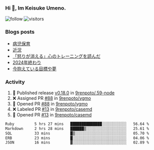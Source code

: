 ### Hi 👋, Im Keisuke Umeno.

<!--
**9renpoto/9renpoto** is a ✨ _special_ ✨ repository because its `README.md` (this file) appears on your GitHub profile.

Here are some ideas to get you started:

- 🔭 I’m currently working on ...
- 🌱 I’m currently learning ...
- 👯 I’m looking to collaborate on ...
- 🤔 I’m looking for help with ...
- 💬 Ask me about ...
- 📫 How to reach me: ...
- 😄 Pronouns: ...
- ⚡ Fun fact: ...
-->

![follow](https://img.shields.io/github/followers/9renpoto?label=Follow&style=social)
![visitors](https://komarev.com/ghpvc/?username=9renpoto&label=Profile%20views&color=0e75b6&style=flat)

### Blogs posts

<!-- BLOG-POST-LIST:START -->
- [病児保育](https://9renpoto.win/entry/2025/09/25/childcare_for_sick_children)
- [近況](https://9renpoto.win/entry/2025/04/05/current_status)
- [「怒りが消える」心のトレーニングを読んだ](https://9renpoto.win/entry/2025/02/01/anger-management)
- [2024年終わり](https://9renpoto.win/entry/2024/12/31/2024-end)
- [今抱えている目標や夢](https://9renpoto.win/entry/2024/12/02/objective)
<!-- BLOG-POST-LIST:END -->

### Activity

<!--START_SECTION:activity-->
1. 🚀 Published release [v0.18.0](https://github.com/9renpoto/.59-node/releases/tag/v0.18.0) in [9renpoto/.59-node](https://github.com/9renpoto/.59-node)
2. ❌ Assigned PR [#88](undefined) in [9renpoto/vgmo](https://github.com/9renpoto/vgmo)
3. 💪 Opened PR [#88](undefined) in [9renpoto/vgmo](https://github.com/9renpoto/vgmo)
4. ❌ Labeled PR [#13](undefined) in [9renpoto/casemd](https://github.com/9renpoto/casemd)
5. 💪 Opened PR [#13](undefined) in [9renpoto/casemd](https://github.com/9renpoto/casemd)
<!--END_SECTION:activity-->

<!--START_SECTION:waka-->

```txt
Ruby         5 hrs 27 mins   ██████████████░░░░░░░░░░░   56.64 %
Markdown     2 hrs 28 mins   ██████▒░░░░░░░░░░░░░░░░░░   25.61 %
SQL          33 mins         █▒░░░░░░░░░░░░░░░░░░░░░░░   05.70 %
ERB          23 mins         █░░░░░░░░░░░░░░░░░░░░░░░░   04.06 %
JSON         16 mins         ▓░░░░░░░░░░░░░░░░░░░░░░░░   02.89 %
```

<!--END_SECTION:waka-->
